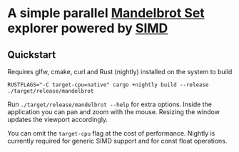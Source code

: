 # A simple parallel [Mandelbrot Set](https://en.wikipedia.org/wiki/Mandelbrot_set) explorer powered by [SIMD](https://en.wikipedia.org/wiki/SIMD)

## Quickstart
Requires glfw, cmake, curl and Rust (nightly) installed on the system to build

```console
RUSTFLAGS="-C target-cpu=native" cargo +nightly build --release
./target/release/mandelbrot
```

Run `./target/release/mandelbrot --help` for extra options.
Inside the application you can pan and zoom with the mouse. Resizing the window updates the viewport accordingly.

You can omit the `target-cpu` flag at the cost of performance.
Nightly is currently required for generic SIMD support and for const float operations.
